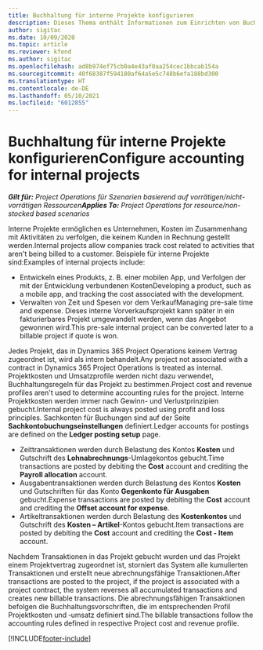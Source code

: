 ```yaml
---
title: Buchhaltung für interne Projekte konfigurieren
description: Dieses Thema enthält Informationen zum Einrichten von Buchhaltungspraktiken für interne Projekte in Project Operations.
author: sigitac
ms.date: 10/09/2020
ms.topic: article
ms.reviewer: kfend
ms.author: sigitac
ms.openlocfilehash: ad8b974ef75cb0a4e43af0aa254cec1bbcab154a
ms.sourcegitcommit: 40f68387f594180af64a5e5c748b6efa188bd300
ms.translationtype: HT
ms.contentlocale: de-DE
ms.lasthandoff: 05/10/2021
ms.locfileid: "6012855"
---
```

# <a name="configure-accounting-for-internal-projects"></a><span data-ttu-id="23c7d-103">Buchhaltung für interne Projekte konfigurieren</span><span class="sxs-lookup"><span data-stu-id="23c7d-103">Configure accounting for internal projects</span></span>

<span data-ttu-id="23c7d-104">_**Gilt für:** Project Operations für Szenarien basierend auf vorrätigen/nicht-vorrätigen Ressourcen_</span><span class="sxs-lookup"><span data-stu-id="23c7d-104">_**Applies To:** Project Operations for resource/non-stocked based scenarios_</span></span>

<span data-ttu-id="23c7d-105">Interne Projekte ermöglichen es Unternehmen, Kosten im Zusammenhang mit Aktivitäten zu verfolgen, die keinem Kunden in Rechnung gestellt werden.</span><span class="sxs-lookup"><span data-stu-id="23c7d-105">Internal projects allow companies track cost related to activities that aren't being billed to a customer.</span></span> <span data-ttu-id="23c7d-106">Beispiele für interne Projekte sind:</span><span class="sxs-lookup"><span data-stu-id="23c7d-106">Examples of internal projects include:</span></span>

- <span data-ttu-id="23c7d-107">Entwickeln eines Produkts, z. B. einer mobilen App, und Verfolgen der mit der Entwicklung verbundenen Kosten</span><span class="sxs-lookup"><span data-stu-id="23c7d-107">Developing a product, such as a mobile app, and tracking the cost associated with the development.</span></span>
- <span data-ttu-id="23c7d-108">Verwalten von Zeit und Spesen vor dem Verkauf</span><span class="sxs-lookup"><span data-stu-id="23c7d-108">Managing pre-sale time and expense.</span></span> <span data-ttu-id="23c7d-109">Dieses interne Vorverkaufsprojekt kann später in ein fakturierbares Projekt umgewandelt werden, wenn das Angebot gewonnen wird.</span><span class="sxs-lookup"><span data-stu-id="23c7d-109">This pre-sale internal project can be converted later to a billable project if quote is won.</span></span>

<span data-ttu-id="23c7d-110">Jedes Projekt, das in Dynamics 365 Project Operations keinem Vertrag zugeordnet ist, wird als intern behandelt.</span><span class="sxs-lookup"><span data-stu-id="23c7d-110">Any project not associated with a contract in Dynamics 365 Project Operations is treated as internal.</span></span> <span data-ttu-id="23c7d-111">Projektkosten und Umsatzprofile werden nicht dazu verwendet, Buchhaltungsregeln für das Projekt zu bestimmen.</span><span class="sxs-lookup"><span data-stu-id="23c7d-111">Project cost and revenue profiles aren't used to determine accounting rules for the project.</span></span> <span data-ttu-id="23c7d-112">Interne Projektkosten werden immer nach Gewinn- und Verlustprinzipien gebucht.</span><span class="sxs-lookup"><span data-stu-id="23c7d-112">Internal project cost is always posted using profit and loss principles.</span></span> <span data-ttu-id="23c7d-113">Sachkonten für Buchungen sind auf der Seite **Sachkontobuchungseinstellungen** definiert.</span><span class="sxs-lookup"><span data-stu-id="23c7d-113">Ledger accounts for postings are defined on the **Ledger posting setup** page.</span></span>

- <span data-ttu-id="23c7d-114">Zeittransaktionen werden durch Belastung des Kontos **Kosten** und Gutschrift des **Lohnabrechnungs**-Umlagekontos gebucht.</span><span class="sxs-lookup"><span data-stu-id="23c7d-114">Time transactions are posted by debiting the **Cost** account and crediting the **Payroll allocation** account.</span></span>
- <span data-ttu-id="23c7d-115">Ausgabentransaktionen werden durch Belastung des Kontos **Kosten** und Gutschriften für das Konto **Gegenkonto für Ausgaben** gebucht.</span><span class="sxs-lookup"><span data-stu-id="23c7d-115">Expense transactions are posted by debiting the **Cost** account and crediting the **Offset account for expense**.</span></span>
- <span data-ttu-id="23c7d-116">Artikeltransaktionen werden durch Belastung des **Kostenkontos** und Gutschrift des **Kosten – Artikel**-Kontos gebucht.</span><span class="sxs-lookup"><span data-stu-id="23c7d-116">Item transactions are posted by debiting the **Cost** account and crediting the **Cost - Item** account.</span></span>

<span data-ttu-id="23c7d-117">Nachdem Transaktionen in das Projekt gebucht wurden und das Projekt einem Projektvertrag zugeordnet ist, storniert das System alle kumulierten Transaktionen und erstellt neue abrechnungsfähige Transaktionen.</span><span class="sxs-lookup"><span data-stu-id="23c7d-117">After transactions are posted to the project, if the project is associated with a project contract, the system reverses all accumulated transactions and creates new billable transactions.</span></span> <span data-ttu-id="23c7d-118">Die abrechnungsfähigen Transaktionen befolgen die Buchhaltungsvorschriften, die im entsprechenden Profil Projektkosten und ‑umsatz definiert sind.</span><span class="sxs-lookup"><span data-stu-id="23c7d-118">The billable transactions follow the accounting rules defined in respective Project cost and revenue profile.</span></span>




[!INCLUDE[footer-include](../includes/footer-banner.md)]
